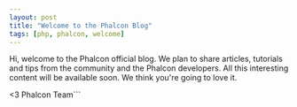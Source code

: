 ```yaml
---
layout: post
title: "Welcome to the Phalcon Blog"
tags: [php, phalcon, welcome]
---
```


Hi, welcome to the Phalcon official blog. We plan to share articles, tutorials and tips from the community and the Phalcon developers. All this interesting content will be available soon. We think you're going to love it.

<3 Phalcon Team```